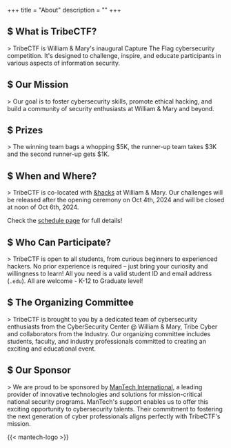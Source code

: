 +++
title = "About"
description = ""
+++

## $ What is TribeCTF?
\> TribeCTF is William & Mary's inaugural Capture The Flag cybersecurity competition. It's designed to challenge, inspire, and educate participants in various aspects of information security.

## $ Our Mission
\> Our goal is to foster cybersecurity skills, promote ethical hacking, and build a community of security enthusiasts at William & Mary and beyond.

## $ Prizes
\> The winning team bags a whopping $5K, the runner-up team takes $3K and the second runner-up gets $1K.

## $ When and Where?
\> TribeCTF is co-located with [&hacks](https://andhacks.cs.wm.edu) at William & Mary. Our challenges will be released after the opening ceremony on Oct 4th, 2024 and will be closed at noon of Oct 6th, 2024.

Check the [schedule page](https://tribectf.cs.wm.edu/schedule) for full details!

## $ Who Can Participate?
\> TribeCTF is open to all students, from curious beginners to experienced hackers. No prior experience is required – just bring your curiosity and willingness to learn! All you need is a valid student ID and email address (`.edu`). All are welcome - K-12 to Graduate level!

## $ The Organizing Committee
\> TribeCTF is brought to you by a dedicated team of cybersecurity enthusiasts from the CyberSecurity Center @ William & Mary, Tribe Cyber and collaborators from the Industry. Our organizing committee includes students, faculty, and industry professionals committed to creating an exciting and educational event.

## $ Our Sponsor
\> We are proud to be sponsored by [ManTech International](https://mantech.com), a leading provider of innovative technologies and solutions for mission-critical national security programs.
ManTech's support enables us to offer this exciting opportunity to cybersecurity talents. Their commitment to fostering the next generation of cyber professionals aligns perfectly with TribeCTF's mission.

{{< mantech-logo >}}